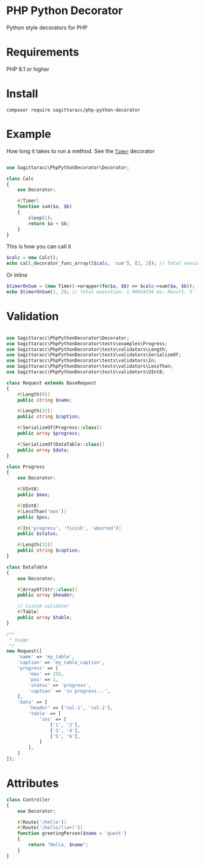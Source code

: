 # PHP Python Decorator
Python style decorators for PHP

# Requirements
PHP 8.1 or higher

# Install
`composer require sagittaracc/php-python-decorator`

# Example
How long it takes to run a method. See the [`Timer`](https://github.com/sagittaracc/php-python-decorator/blob/main/tests/decorators/Timer.php) decorator
```php

use Sagittaracc\PhpPythonDecorator\Decorator;

class Calc
{
    use Decorator;

    #[Timer]
    function sum($a, $b)
    {
        sleep(1);
        return $a + $b;
    }
}
```
This is how you can call it
```php
$calc = new Calc();
echo call_decorator_func_array([$calc, 'sum'], [1, 2]); // Total execution: 1.00034234 ms; Result: 3
```
Or inline
```php
$timerOnSum = (new Timer)->wrapper(fn($a, $b) => $calc->sum($a, $b));
echo $timerOnSum(1, 2); // Total execution: 1.00034234 ms; Result: 3
```

# Validation
```php

use Sagittaracc\PhpPythonDecorator\Decorator;
use Sagittaracc\PhpPythonDecorator\tests\examples\Progress;
use Sagittaracc\PhpPythonDecorator\tests\validators\Length;
use Sagittaracc\PhpPythonDecorator\tests\validators\SerializeOf;
use Sagittaracc\PhpPythonDecorator\tests\validators\In;
use Sagittaracc\PhpPythonDecorator\tests\validators\LessThan;
use Sagittaracc\PhpPythonDecorator\tests\validators\UInt8;

class Request extends BaseRequest
{
    #[Length(8)]
    public string $name;

    #[Length(32)]
    public string $caption;

    #[SerializeOf(Progress::class)]
    public array $progress;

    #[SerializeOf(DataTable::class)]
    public array $data;
}

class Progress
{
    use Decorator;

    #[UInt8]
    public $max;

    #[UInt8]
    #[LessThan('max')]
    public $pos;

    #[In('progress', 'finish', 'aborted')]
    public $status;

    #[Length(32)]
    public string $caption;
}

class DataTable
{
    use Decorator;

    #[ArrayOf(Str::class)]
    public array $header;

    // Custom validator
    #[Table]
    public array $table;
}

/**
 * Usage
 */
new Request([
    'name' => 'my_table',
    'caption' => 'my_table_caption',
    'progress' => [
        'max' => 255,
        'pos' => 1,
        'status' => 'progress',
        'caption' => 'in progress...',
    ],
    'data' => [
        'header' => ['col-1', 'col-2'],
        'table' => [
            'ins' => [
                ['1', '2'],
                ['3', '4'],
                ['5', '6'],
            ]
        ],
    ]
]);
```

# Attributes
```php
class Controller
{
    use Decorator;

    #[Route('/hello')]
    #[Route('/hello/(\w+)')]
    function greetingPerson($name = 'guest')
    {
        return "Hello, $name";
    }
}
```

